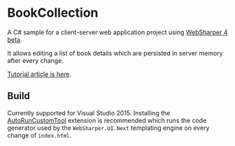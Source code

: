 # BookCollection

A C# sample for a client-server web application project using [WebSharper 4 beta](http://websharper.com/).

It allows editing a list of book details which are persisted in server memory after every change.

[Tutorial article is here](BookCollection.md).

## Build

Currently supported for Visual Studio 2015. 
Installing the [AutoRunCustomTool](https://visualstudiogallery.msdn.microsoft.com/ecb123bf-44bb-4ae3-91ee-a08fc1b9770e) 
extension is recommended which runs the code generator used by the `WebSharper.UI.Next` 
templating engine on every change of `index.html`.